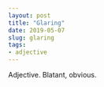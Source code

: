 ```yaml
---
layout: post
title: "Glaring"
date: 2019-05-07
slug: glaring
tags:
- adjective
---
```


Adjective. Blatant, obvious.
